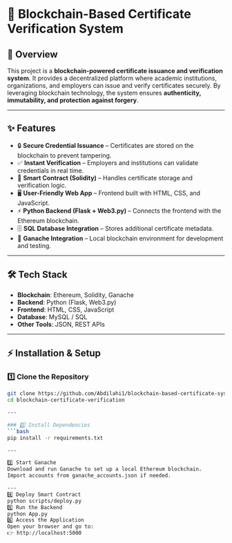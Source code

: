 # 🔗 Blockchain-Based Certificate Verification System

## 📌 Overview
This project is a **blockchain-powered certificate issuance and verification system**. It provides a decentralized platform where academic institutions, organizations, and employers can issue and verify certificates securely. By leveraging blockchain technology, the system ensures **authenticity, immutability, and protection against forgery**.

---

## ✨ Features
- 🔒 **Secure Credential Issuance** – Certificates are stored on the blockchain to prevent tampering.  
- ✅ **Instant Verification** – Employers and institutions can validate credentials in real time.  
- 📜 **Smart Contract (Solidity)** – Handles certificate storage and verification logic.  
- 🖥️ **User-Friendly Web App** – Frontend built with HTML, CSS, and JavaScript.  
- ⚡ **Python Backend (Flask + Web3.py)** – Connects the frontend with the Ethereum blockchain.  
- 🗄️ **SQL Database Integration** – Stores additional certificate metadata.  
- 🧪 **Ganache Integration** – Local blockchain environment for development and testing.  

---

## 🛠️ Tech Stack
- **Blockchain**: Ethereum, Solidity, Ganache  
- **Backend**: Python (Flask, Web3.py)  
- **Frontend**: HTML, CSS, JavaScript  
- **Database**: MySQL / SQL  
- **Other Tools**: JSON, REST APIs  

---


## ⚡ Installation & Setup

### 1️⃣ Clone the Repository
```bash
git clone https://github.com/Abdilahi1/blockchain-based-certificate-system.git
cd blockchain-certificate-verification

---

### 2️⃣ Install Dependencies
```bash
pip install -r requirements.txt

---

3️⃣ Start Ganache
Download and run Ganache to set up a local Ethereum blockchain.
Import accounts from ganache_accounts.json if needed.

---
4️⃣ Deploy Smart Contract
python scripts/deploy.py
5️⃣ Run the Backend
python App.py
6️⃣ Access the Application
Open your browser and go to:
👉 http://localhost:5000

